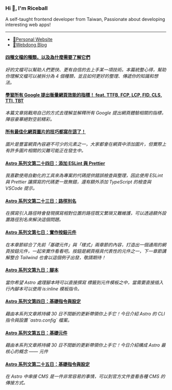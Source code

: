 <h3 >Hi 👋, I'm Riceball</h3>
<p>A self-taught frontend developer from Taiwan, Passionate about developing interesting web apps!</p>

---

- [🏡Personal Website](https://weweweb.pages.dev/)
- [📝Webdong Blog](https://www.webdong.dev/)
<!--START_SECTION:feed-->
#### [四種文檔的種類，以及為什麼需要了解它們](https:&#x2F;&#x2F;www.webdong.dev&#x2F;post&#x2F;4-types-of-documentation-nobody-tells-you-about&#x2F;) 
*好的文檔可以幫助人們更快、更有自信的去上手某一項技術。本篇統整心得，幫助你理解文檔可以被拆分為 4 個種類，並且如何更好的整理、傳遞你的知識和想法。*
#### [學習所有 Google 提出衡量網頁效能的指標！ feat. TTFB, FCP, LCP, FID, CLS, TTI, TBT](https:&#x2F;&#x2F;www.webdong.dev&#x2F;post&#x2F;all-the-performance-metrics-you-need-to-know&#x2F;) 
*本篇文章挑戰用自己的方式去理解並解釋所有 Google 提出網頁體驗相關的指標，陣容豪華絕對空前精彩。*
#### [所有最佳化網頁圖片的技巧都寫在這了！](https:&#x2F;&#x2F;www.webdong.dev&#x2F;post&#x2F;all-you-need-to-know-about-optimal-images&#x2F;) 
*圖片是豐富網頁內容避不可少的元素之一，大家都會在網頁中添加圖片，但實際上有許多圖片相關的災難可能正在發生中。*
#### [Astro 系列文第二十四日：添加 ESLint 與 Prettier](https:&#x2F;&#x2F;www.webdong.dev&#x2F;post&#x2F;astro-add-eslint-and-prettier&#x2F;) 
*我喜歡使用自動化的工具來為專案的代碼提供錯誤檢查與整理，因此使用 ESLint 與 Prettier 讓撰寫的代碼更一致無錯，還有額外添加 TypeScript 的檢查與 VSCode 提示。*
#### [Astro 系列文第二十三日：路徑別名](https:&#x2F;&#x2F;www.webdong.dev&#x2F;post&#x2F;astro-aliases&#x2F;) 
*在撰寫引入路徑時會發現撰寫相對位置的路徑既又繁瑣又難維護，可以透過額外設置路徑別名來解決這個問題。*
#### [Astro 系列文第七日：實作按鈕元件](https:&#x2F;&#x2F;www.webdong.dev&#x2F;post&#x2F;astro-build-a-button-component&#x2F;) 
*在本章節綜合了先前「基礎元件」與「樣式」兩章節的內容，打造出一個通用的網頁按鈕元件，一起來實作看看吧。按鈕是網頁極具代表性的元件之一，下一章節講解整合 Tailwind 也會以這個例子出發，敬請期待！*
#### [Astro 系列文第九日：腳本](https:&#x2F;&#x2F;www.webdong.dev&#x2F;post&#x2F;astro-client-side-script&#x2F;) 
*當你希望 Astro 處理腳本時可以直接撰寫  標籤到元件模板之中，當需要直接插入行內腳本可以使用 is:inline 模板指令。*
#### [Astro 系列文第四日：基礎指令與設定](https:&#x2F;&#x2F;www.webdong.dev&#x2F;post&#x2F;astro-command-and-config&#x2F;) 
*藉由本系列文章將持續 30 日不間斷的更新帶領你上手它！今日介紹 Astro 的 CLI 指令與設置 &#x60;astro.config&#x60; 檔案。*
#### [Astro 系列文第五日：基礎元件](https:&#x2F;&#x2F;www.webdong.dev&#x2F;post&#x2F;astro-components&#x2F;) 
*藉由本系列文章將持續 30 日不間斷的更新帶領你上手它！今日介紹構成 Astro 最核心的概念 —— 元件*
#### [Astro 系列文第二十五日：基礎指令與設定](https:&#x2F;&#x2F;www.webdong.dev&#x2F;post&#x2F;astro-connect-cms&#x2F;) 
*在 Astro 中串接 CMS 是一件非常容易的事情，可以到官方文件查看各種 CMS 的傳接方式。*
<!--END_SECTION:feed-->


